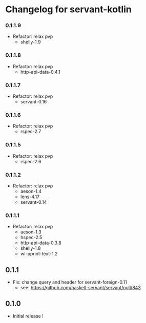 # Changelog for servant-kotlin

### 0.1.1.9

- Refactor: relax pvp
  - shelly-1.9

### 0.1.1.8

- Refactor: relax pvp
  - http-api-data-0.4.1

### 0.1.1.7

- Refactor: relax pvp
  - servant-0.16

### 0.1.1.6

- Refactor: relax pvp
  - rspec-2.7

### 0.1.1.5

- Refactor: relax pvp
  - rspec-2.6

### 0.1.1.2

- Refactor: relax pvp
  - aeson-1.4
  - lens-4.17
  - servant-0.14

### 0.1.1.1

- Refactor: relax pvp
  - aeson-1.3
  - hspec-2.5
  - http-api-data-0.3.8
  - shelly-1.8
  - wl-pprint-text-1.2

## 0.1.1

- Fix: change query and header for servant-foreign-0.11
    - see: https://github.com/haskell-servant/servant/pull/843

## 0.1.0

- Initial release !
